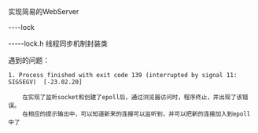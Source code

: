 
实现简易的WebServer

----lock

-----lock.h  线程同步机制封装类



遇到的问题：

    1. Process finished with exit code 139 (interrupted by signal 11: SIGSEGV)  [-23.02.20]

        在实现了监听socket和创建了epoll后，通过浏览器访问时，程序终止，并出现了该错误。
        在相应的提示输出中，可以知道新来的连接可以监听到，并可以把新的连接加入到epoll中了